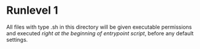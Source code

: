 # Runlevel 1
All files with type .sh in this directory will be given executable permissions and executed *right at the beginning of entrypoint script*, before any default settings.
